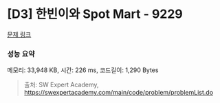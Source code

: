 # [D3] 한빈이와 Spot Mart - 9229 

[문제 링크](https://swexpertacademy.com/main/code/problem/problemDetail.do?contestProbId=AW8Wj7cqbY0DFAXN) 

### 성능 요약

메모리: 33,948 KB, 시간: 226 ms, 코드길이: 1,290 Bytes



> 출처: SW Expert Academy, https://swexpertacademy.com/main/code/problem/problemList.do